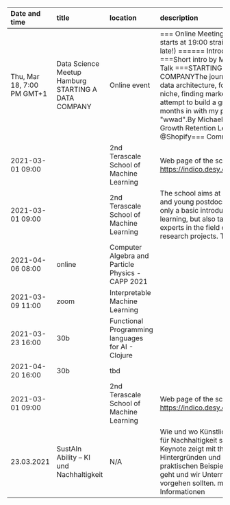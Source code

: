 | Date and time              | title                                               | location                                          | description                                                                                                                                                                                                                                                                                                                                                                                             | url                                                                                   |
|:---------------------------|:----------------------------------------------------|:--------------------------------------------------|:--------------------------------------------------------------------------------------------------------------------------------------------------------------------------------------------------------------------------------------------------------------------------------------------------------------------------------------------------------------------------------------------------------|:--------------------------------------------------------------------------------------|
| Thu, Mar 18, 7:00 PM GMT+1 | Data Science Meetup Hamburg STARTING A DATA COMPANY | Online event                                      | === Online Meeting via Hangout starts at 19:00 straight (don't be late!) ====== Introduction ===Short intro by Marc Päpper=== Talk ===STARTING A DATA COMPANYThe journey through to data architecture, focus, finding a niche, finding market fit and my attempt to build a growth engine. 3 months in with my project "wwad".By Michael Schneider Growth Retention Lead @Shopify=== Community Chat === | https://www.meetup.com/Hamburg-Data-Science-Meetup/events/276438418                   |
| 2021-03-01 09:00           |                                                     | 2nd Terascale School of Machine Learning          | Web page of the school: https://indico.desy.de/event/28296/                                                                                                                                                                                                                                                                                                                                             | https://indico.desy.de/event/29198/                                                   |
| 2021-03-01 09:00           |                                                     | 2nd Terascale School of Machine Learning          | The school aims at PhD students and young postdocs, and offers not only a basic introduction to machine learning, but also talks from leading experts in the field on their current research projects. T                                                                                                                                                                                                | https://indico.desy.de/event/28296/                                                   |
| 2021-04-06 08:00           | online                                              | Computer Algebra and Particle Physics - CAPP 2021 |                                                                                                                                                                                                                                                                                                                                                                                                         | https://indico.desy.de/event/26814/                                                   |
| 2021-03-09 11:00           | zoom                                                | Interpretable Machine Learning                    |                                                                                                                                                                                                                                                                                                                                                                                                         | https://indico.desy.de/event/28373/                                                   |
| 2021-03-23 16:00           | 30b                                                 | Functional Programming languages for AI - Clojure |                                                                                                                                                                                                                                                                                                                                                                                                         | https://indico.desy.de/event/29266/                                                   |
| 2021-04-20 16:00           | 30b                                                 | tbd                                               |                                                                                                                                                                                                                                                                                                                                                                                                         | https://indico.desy.de/event/29407/                                                   |
| 2021-03-01 09:00           |                                                     | 2nd Terascale School of Machine Learning          | Web page of the school: https://indico.desy.de/event/28296/                                                                                                                                                                                                                                                                                                                                             | https://indico.desy.de/event/29198/                                                   |
| 23.03.2021                 | SustAIn Ability – KI und Nachhaltigkeit             | N/A                                               | Wie und wo Künstliche Intelligenz für Nachhaltigkeit sorgt. Die Keynote zeigt mit theoretischen Hintergründen und ganz praktischen Beispielen, wie das geht und wir Unternehmen hierbei vorgehen sollten. mehr Informationen                                                                                                                                                                            | https://aric-hamburg.de/23-03-21-aric-workshop-sustain-ability-ki-und-nachhaltigkeit/ |